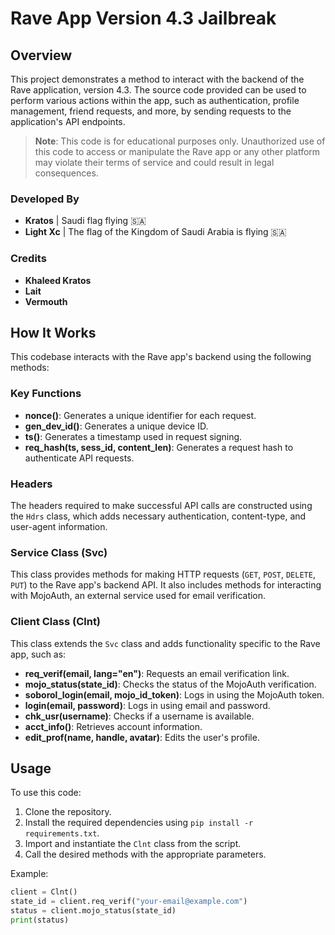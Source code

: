 # Rave App Version 4.3 Jailbreak

## Overview

This project demonstrates a method to interact with the backend of the Rave application, version 4.3. The source code provided can be used to perform various actions within the app, such as authentication, profile management, friend requests, and more, by sending requests to the application's API endpoints.

> **Note**: This code is for educational purposes only. Unauthorized use of this code to access or manipulate the Rave app or any other platform may violate their terms of service and could result in legal consequences.

### Developed By
- **Kratos** | Saudi flag flying 🇸🇦
- **Light Xc** | The flag of the Kingdom of Saudi Arabia is flying 🇸🇦

### Credits
- **Khaleed Kratos**
- **Lait**
- **Vermouth**

## How It Works

This codebase interacts with the Rave app's backend using the following methods:

### Key Functions

- **nonce()**: Generates a unique identifier for each request.
- **gen_dev_id()**: Generates a unique device ID.
- **ts()**: Generates a timestamp used in request signing.
- **req_hash(ts, sess_id, content_len)**: Generates a request hash to authenticate API requests.

### Headers

The headers required to make successful API calls are constructed using the `Hdrs` class, which adds necessary authentication, content-type, and user-agent information.

### Service Class (Svc)

This class provides methods for making HTTP requests (`GET`, `POST`, `DELETE`, `PUT`) to the Rave app's backend API. It also includes methods for interacting with MojoAuth, an external service used for email verification.

### Client Class (Clnt)

This class extends the `Svc` class and adds functionality specific to the Rave app, such as:

- **req_verif(email, lang="en")**: Requests an email verification link.
- **mojo_status(state_id)**: Checks the status of the MojoAuth verification.
- **soborol_login(email, mojo_id_token)**: Logs in using the MojoAuth token.
- **login(email, password)**: Logs in using email and password.
- **chk_usr(username)**: Checks if a username is available.
- **acct_info()**: Retrieves account information.
- **edit_prof(name, handle, avatar)**: Edits the user's profile.

## Usage

To use this code:

1. Clone the repository.
2. Install the required dependencies using `pip install -r requirements.txt`.
3. Import and instantiate the `Clnt` class from the script.
4. Call the desired methods with the appropriate parameters.

Example:

```python
client = Clnt()
state_id = client.req_verif("your-email@example.com")
status = client.mojo_status(state_id)
print(status)
